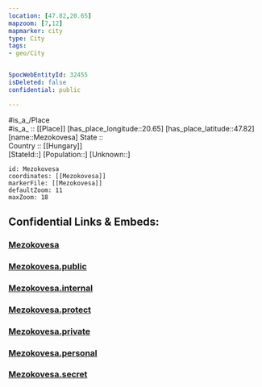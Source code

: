 ```yaml
---
location: [47.82,20.65] 
mapzoom: [7,12] 
mapmarker: city 
type: City
tags:
- geo/City


SpocWebEntityId: 32455
isDeleted: false
confidential: public

---
```

#is_a_/Place  
#is_a_ :: [[Place]] 
[has_place_longitude::20.65] 
[has_place_latitude::47.82] 
[name::Mezokovesa] 
State ::  
Country :: [[Hungary]]  
[StateId::] 
[Population::] 
[Unknown::] 


```leaflet
id: Mezokovesa
coordinates: [[Mezokovesa]] 
markerFile: [[Mezokovesa]] 
defaultZoom: 11 
maxZoom: 18
```


## Confidential Links & Embeds: 

### [Mezokovesa](/_Standards/Earth/Continent/Europe/Europe~East/Hungary/Counties~Hungary/Borsod-Abaúj-Zemplén/City/Mezokovesa.md) 

### [Mezokovesa.public](/_public/Earth/Continent/Europe/Europe~East/Hungary/Counties~Hungary/Borsod-Abaúj-Zemplén/City/Mezokovesa.public.md) 

### [Mezokovesa.internal](/_internal/Earth/Continent/Europe/Europe~East/Hungary/Counties~Hungary/Borsod-Abaúj-Zemplén/City/Mezokovesa.internal.md) 

### [Mezokovesa.protect](/_protect/Earth/Continent/Europe/Europe~East/Hungary/Counties~Hungary/Borsod-Abaúj-Zemplén/City/Mezokovesa.protect.md) 

### [Mezokovesa.private](/_private/Earth/Continent/Europe/Europe~East/Hungary/Counties~Hungary/Borsod-Abaúj-Zemplén/City/Mezokovesa.private.md) 

### [Mezokovesa.personal](/_personal/Earth/Continent/Europe/Europe~East/Hungary/Counties~Hungary/Borsod-Abaúj-Zemplén/City/Mezokovesa.personal.md) 

### [Mezokovesa.secret](/_secret/Earth/Continent/Europe/Europe~East/Hungary/Counties~Hungary/Borsod-Abaúj-Zemplén/City/Mezokovesa.secret.md)

